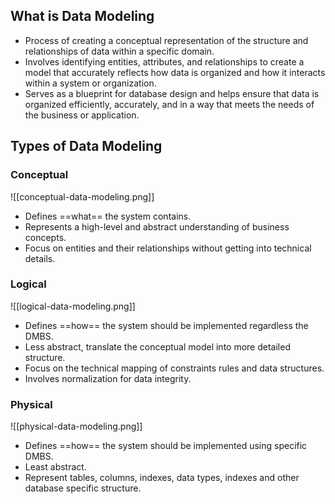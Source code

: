 ## What is Data Modeling 
- Process of creating a conceptual representation of the structure and relationships of data within a specific domain.
- Involves identifying entities, attributes, and relationships to create a model that accurately reflects how data is organized and how it interacts within a system or organization.
- Serves as a blueprint for database design and helps ensure that data is organized efficiently, accurately, and in a way that meets the needs of the business or application.

## Types of Data Modeling 

### Conceptual

![[conceptual-data-modeling.png]]

- Defines ==what== the system contains.
- Represents a high-level and abstract understanding of business concepts.
- Focus on entities and their relationships without getting into technical details.

### Logical 

![[logical-data-modeling.png]]

- Defines ==how== the system should be implemented regardless the DMBS.
- Less abstract, translate the conceptual model into more detailed structure.
- Focus on the technical mapping of constraints rules and data structures.
- Involves normalization for data integrity.

### Physical 

![[physical-data-modeling.png]]

- Defines ==how== the system should be implemented using specific DMBS.
- Least abstract.
- Represent tables, columns, indexes, data types, indexes and other database specific structure.
